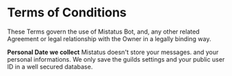 <h1><b>Terms of Conditions</b></h1>

These Terms govern the use of Mistatus Bot, and, any other related Agreement or legal relationship with the Owner in a legally binding way.

**Personal Date we collect**
Mistatus doesn't store your messages. and your personal informations. We only save the guilds settings and your public user ID in a well secured database.
